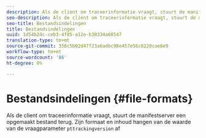 ```yaml
---
description: Als de client om traceerinformatie vraagt, stuurt de manifestserver een opgemaakt bestand terug. Zijn formaat en inhoud hangen van de waarde van het trekkende versie van de vraagparameter af
seo-description: Als de client om traceerinformatie vraagt, stuurt de manifestserver een opgemaakt bestand terug. Zijn formaat en inhoud hangen van de waarde van het trekkende versie van de vraagparameter af
seo-title: Bestandsindelingen
title: Bestandsindelingen
uuid: 1d54b24c-ceb3-4f05-a12e-b38334a68547
translation-type: tm+mt
source-git-commit: 358c5b02d47f23a6adbc98e457e56c8220cae6e9
workflow-type: tm+mt
source-wordcount: '86'
ht-degree: 0%

---
```



# Bestandsindelingen {#file-formats}

Als de client om traceerinformatie vraagt, stuurt de manifestserver een opgemaakt bestand terug. Zijn formaat en inhoud hangen van de waarde van de vraagparameter `pttrackingversion` af